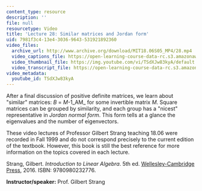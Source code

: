 ```yaml
---
content_type: resource
description: ''
file: null
resourcetype: Video
title: 'Lecture 28: Similar matrices and Jordan form'
uid: 7981f3c4-13e4-3036-9643-531921892360
video_files:
  archive_url: http://www.archive.org/download/MIT18.06S05_MP4/28.mp4
  video_captions_file: https://open-learning-course-data-rc.s3.amazonaws.com/18-06-linear-algebra-spring-2010/fa52863f73125e2c95dabdb7650bdb19_TSdXJw83kyA.vtt
  video_thumbnail_file: https://img.youtube.com/vi/TSdXJw83kyA/default.jpg
  video_transcript_file: https://open-learning-course-data-rc.s3.amazonaws.com/18-06-linear-algebra-spring-2010/0f4bac6de07c6e13d35de60e556af4be_TSdXJw83kyA.pdf
video_metadata:
  youtube_id: TSdXJw83kyA
---
```


After a final discussion of positive definite matrices, we learn about "similar" matrices: _B_ = _M_\-1_AM_ for some invertible matrix _M_. Square matrices can be grouped by similarity, and each group has a "nicest" representative in _Jordan normal form_. This form tells at a glance the eigenvalues and the number of eigenvectors.

These video lectures of Professor Gilbert Strang teaching 18.06 were recorded in Fall 1999 and do not correspond precisely to the current edition of the textbook. However, this book is still the best reference for more information on the topics covered in each lecture.

Strang, Gilbert. _Introduction to Linear Algebra_. 5th ed. [Wellesley-Cambridge Press](http://www.wellesleycambridge.com/), 2016. ISBN: 9780980232776.

**Instructor/speaker:** Prof. Gilbert Strang